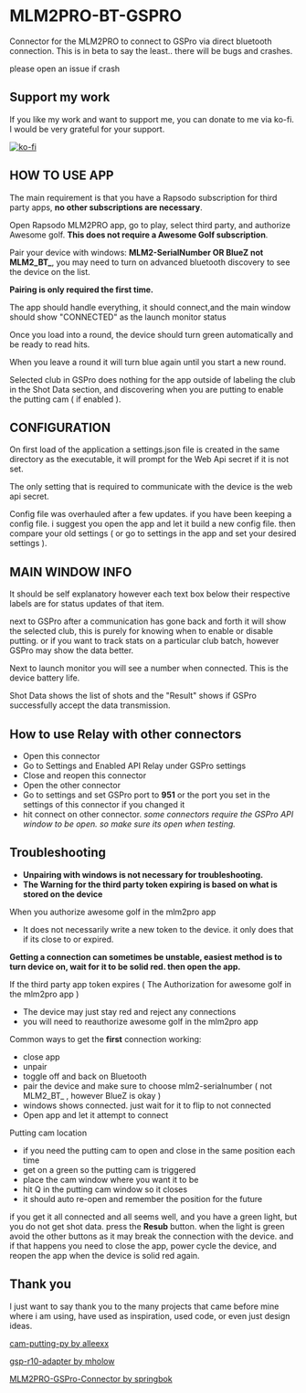 # MLM2PRO-BT-GSPRO
Connector for the MLM2PRO to connect to GSPro via direct bluetooth connection.
This is in beta to say the least.. there will be bugs and crashes.

please open an issue if crash

## Support my work
If you like my work and want to support me, you can donate to me via ko-fi. I would be very grateful for your support.

[![ko-fi](https://ko-fi.com/img/githubbutton_sm.svg)
](https://ko-fi.com/D1D8VL7RV)

## HOW TO USE APP
The main requirement is that you have a Rapsodo subscription for third party apps, **no other subscriptions are necessary**.

Open Rapsodo MLM2PRO app, go to play, select third party, and authorize Awesome golf. **This does not require a Awesome Golf subscription**.

Pair your device with windows: **MLM2-SerialNumber OR BlueZ not MLM2_BT_**, you may need to turn on advanced bluetooth discovery to see the device on the list.

**Pairing is only required the first time.**

The app should handle everything, it should connect,and the main window should show "CONNECTED" as the launch monitor status

Once you load into a round, the device should turn green automatically and be ready to read hits.

When you leave a round it will turn blue again until you start a new round.

Selected club in GSPro does nothing for the app outside of labeling the club in the Shot Data section, and discovering when you are putting to enable the putting cam ( if enabled ).

## CONFIGURATION
On first load of the application a settings.json file is created in the same directory as the executable, it will prompt for the Web Api secret if it is not set.

The only setting that is required to communicate with the device is the web api secret.

Config file was overhauled after a few updates. if you have been keeping a config file. i suggest you open the app and let it build a new
config file. then compare your old settings ( or go to settings in the app and set your desired settings ).

## MAIN WINDOW INFO
It should be self explanatory however each text box below their respective labels are for status updates of that item.

next to GSPro after a communication has gone back and forth it will show the selected club, this is purely for knowing when to enable or disable putting. or if you want to track stats on a particular club batch, however GSPro may show the data better.

Next to launch monitor you will see a number when connected. This is the device battery life.

Shot Data shows the list of shots and the "Result" shows if GSPro successfully accept the data transmission.

## How to use Relay with other connectors
- Open this connector
- Go to Settings and Enabled API Relay under GSPro settings
- Close and reopen this connector
- Open the other connector
- Go to settings and set GSPro port to **951** or the port you set in the settings of this connector if you changed it
- hit connect on other connector. *some connectors require the GSPro API window to be open. so make sure its open when testing.*

## Troubleshooting
- **Unpairing with windows is not necessary for troubleshooting.**
- **The Warning for the third party token expiring is based on what is stored on the device**

When you authorize awesome golf in the mlm2pro app
- It does not necessarily write a new token to the device. it only does that if its close to or expired.

**Getting a connection can sometimes be unstable, easiest method is to turn device on, wait for it to be solid red. then open the app.**

If the third party app token expires ( The Authorization for awesome golf in the mlm2pro app )
- The device may just stay red and reject any connections
- you will need to reauthorize awesome golf in the mlm2pro app

Common ways to get the **first** connection working:
- close app
- unpair
- toggle off and back on Bluetooth
- pair the device and make sure to choose mlm2-serialnumber ( not MLM2_BT_ , however BlueZ is okay )
- windows shows connected. just wait for it to flip to not connected
- Open app and let it attempt to connect

Putting cam location
- if you need the putting cam to open and close in the same position each time
- get on a green so the putting cam is triggered
- place the cam window where you want it to be
- hit Q in the putting cam window so it closes
- it should auto re-open and remember the position for the future

if you get it all connected and all seems well, and you have a green light, but you do not get shot data.
press the **Resub** button. when the light is green avoid the other buttons as it may break the connection with the device.
and if that happens you need to close the app, power cycle the device, and reopen the app when the device is solid red again.

## Thank you
I just want to say thank you to the many projects that came before mine where i am using, have used as inspiration, used code, or even just design ideas.

[cam-putting-py by alleexx](https://github.com/alleexx/cam-putting-py)

[gsp-r10-adapter by mholow](https://github.com/mholow/gsp-r10-adapter)

[MLM2PRO-GSPro-Connector by springbok](https://github.com/springbok/MLM2PRO-GSPro-Connector)

